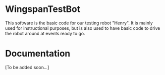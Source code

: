 # WingspanTestBot
This software is the basic code for our testing robot "Henry". It is mainly used for instructional purposes, but is also used to have basic code to drive the robot around at events ready to go.
# Documentation
[To be added soon...]
